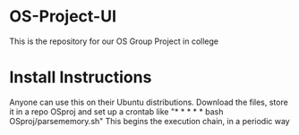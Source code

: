 # OS-Project-UI
This is the repository for our OS Group Project in college

# Install Instructions
Anyone can use this on their Ubuntu distributions.
Download the files, store it in a repo OSproj and set up a crontab like "* * * * * bash OSproj/parsememory.sh"
This begins the execution chain, in a periodic way
